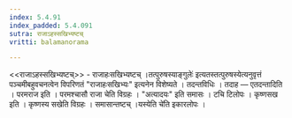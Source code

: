```yaml
---
index: 5.4.91
index_padded: 5.4.091
sutra: राजाऽहस्सखिभ्यष्टच्‌
vritti: balamanorama

---
```

<<राजाऽहस्सखिभ्यष्टच्>> - राजाहःसखिभ्यष्टच् ।तत्पुरुषस्याङ्गुलेः॑ इत्यतस्तत्पुरुषस्येत्यनुवृत्तं पञ्चमीबहुवचनत्वेन विपरिणतं "राजाहःसखिभ्यः" इत्यनेन विशेष्यते । तदन्तविधिः । तदाह — एतदन्तादिति । परमराज इति । परमश्चासौ राजा चेति विग्रहः । "अत्यादयः" इति समासः । टचि टिलोपः । कृष्णसख इति । कृष्णस्य सखेति विग्रहः । समासान्तष्टच् ।यस्येति चे॑ति इकारलोपः । 